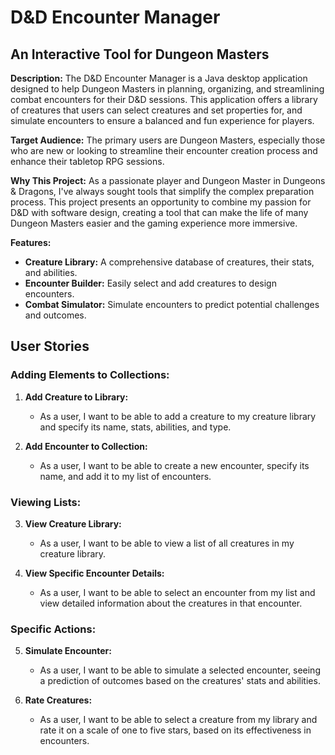 
# D&D Encounter Manager
## An Interactive Tool for Dungeon Masters

**Description:**
The D&D Encounter Manager is a Java desktop application 
designed to help Dungeon Masters in planning, 
organizing, and streamlining combat encounters for 
their D&D sessions. This application offers a 
library of creatures that users can select creatures 
and set properties for, and simulate encounters 
to ensure a balanced and fun experience for players.


**Target Audience:**
The primary users are Dungeon Masters, especially those 
who are new or looking to streamline their encounter 
creation process and enhance their tabletop RPG sessions.

**Why This Project:**
As a passionate player and Dungeon Master in Dungeons & 
Dragons, I've always sought tools that simplify the complex 
preparation process. This project presents an opportunity 
to combine my passion for D&D with software design, creating 
a tool that can make the life of many Dungeon Masters easier 
and the gaming experience more immersive.

**Features:**
- **Creature Library:** A comprehensive database of creatures, their stats, and abilities.
- **Encounter Builder:** Easily select and add creatures to design encounters.
- **Combat Simulator:** Simulate encounters to predict potential challenges and outcomes.

## User Stories

### Adding Elements to Collections:
1. **Add Creature to Library:**
    - As a user, I want to be able to add a creature to my creature library and specify its name, stats, abilities, and type.

2. **Add Encounter to Collection:**
    - As a user, I want to be able to create a new encounter, specify its name, and add it to my list of encounters.

### Viewing Lists:
3. **View Creature Library:**
    - As a user, I want to be able to view a list of all creatures in my creature library.

4. **View Specific Encounter Details:**
    - As a user, I want to be able to select an encounter from my list and view detailed information about the creatures in that encounter.

### Specific Actions:
5. **Simulate Encounter:**
    - As a user, I want to be able to simulate a selected encounter, seeing a prediction of outcomes based on the creatures' stats and abilities.

6. **Rate Creatures:**
    - As a user, I want to be able to select a creature from my library and rate it on a scale of one to five stars, based on its effectiveness in encounters.
